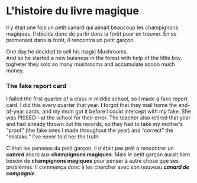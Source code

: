 # L'histoire du livre magique
Il y était une fois un petit canard qui aimait beaucoup les champignons magiques.
Il décida donc de partir dans la forêt pour en trouver.
En se promenant dans la forêt, il rencontra un petit garçon.


One day he decided to sell his magic Mushrooms.  
And so he started a new buisness in the forest with help of the little boy.  
togheter they sold so many mushrooms and accumulate soooo much money.  



### The fake report card

I failed the first quarter of a class in middle school, so I made a fake report card. I did this every quarter that year. I forgot that they mail home the end-of-year cards, and my mom got it before I could intercept with my fake. She was PISSED—at the school for their error. The teacher also retired that year and had already thrown out his records, so they had to take my mother’s “proof” (the fake ones I made throughout the year) and “correct” the “mistake.” I’ve never told her the truth.

C'était les pensées du petit garçon, il n'était pas prêt à rencontrer un ***canard*** accro aux **champignons magiques**. Mais le petit garçon aurait bien besoin de **champignons magiques** pour penser à autre chose que ses problèmes. Il commença donc à les chercher avec son nouveau ***canard de compagnie***.